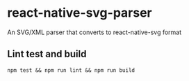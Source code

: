 # react-native-svg-parser
An SVG/XML parser that converts to react-native-svg format


## Lint test and build

```
npm test && npm run lint && npm run build
```